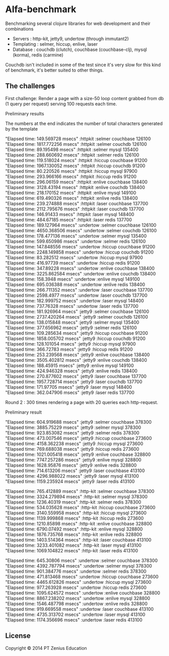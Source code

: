 # Alfa-benchmark

Benchmarking several clojure libraries for web development and their combinations  
- Servers : http-kit, jetty9, undertow (through immutant2)  
- Templating : selmer, hiccup, enlive, laser  
- Database : couchdb (clutch), couchbase (couchbase-clj), mysql (korma), redis (carmine)  

Couchdb isn't included in some of the test since it's very slow for this kind of benchmark, it's better suited to other things.

## The challenges

First challenge: Render a page with a size-50 loop content grabbed from db (1 query per request) serving 100 requests each time.  

Preliminary results  

The numbers at the end indicates the number of total characters generated by the template  

"Elapsed time: 149.569728 msecs"
:httpkit :selmer couchbase 126100  
"Elapsed time: 1817.772256 msecs"
:httpkit :selmer couchdb 126100  
"Elapsed time: 89.195498 msecs"
:httpkit :selmer mysql 135400  
"Elapsed time: 288.660692 msecs"
:httpkit :selmer redis 126100  
"Elapsed time: 119.518024 msecs"
:httpkit :hiccup couchbase 91200  
"Elapsed time: 1967.130052 msecs"
:httpkit :hiccup couchdb 91200  
"Elapsed time: 80.220526 msecs"
:httpkit :hiccup mysql 97900  
"Elapsed time: 293.966166 msecs"
:httpkit :hiccup redis 91200  
"Elapsed time: 296.06159 msecs"
:httpkit :enlive couchbase 138400  
"Elapsed time: 3128.43194 msecs"
:httpkit :enlive couchdb 138400  
"Elapsed time: 218.170152 msecs"
:httpkit :enlive mysql 149100  
"Elapsed time: 619.490326 msecs"
:httpkit :enlive redis 138400  
"Elapsed time: 239.274888 msecs"
:httpkit :laser couchbase 137700  
"Elapsed time: 2112.795676 msecs"
:httpkit :laser couchdb 137700  
"Elapsed time: 146.91433 msecs"
:httpkit :laser mysql 148400  
"Elapsed time: 484.67185 msecs"
:httpkit :laser redis 137700  
"Elapsed time: 189.127964 msecs"
:undertow :selmer couchbase 126100  
"Elapsed time: 4650.368506 msecs"
:undertow :selmer couchdb 126100  
"Elapsed time: 178.477136 msecs"
:undertow :selmer mysql 135400  
"Elapsed time: 599.650986 msecs"
:undertow :selmer redis 126100  
"Elapsed time: 147.848556 msecs"
:undertow :hiccup couchbase 91200  
"Elapsed time: 2248.149858 msecs"
:undertow :hiccup couchdb 91200  
"Elapsed time: 83.282512 msecs"
:undertow :hiccup mysql 97900  
"Elapsed time: 416.97739 msecs"
:undertow :hiccup redis 91200  
"Elapsed time: 347.89228 msecs"
:undertow :enlive couchbase 138400  
"Elapsed time: 3225.862584 msecs"
:undertow :enlive couchdb 138400  
"Elapsed time: 158.3948 msecs"
:undertow :enlive mysql 149100  
"Elapsed time: 695.036388 msecs"
:undertow :enlive redis 138400  
"Elapsed time: 266.711352 msecs"
:undertow :laser couchbase 137700  
"Elapsed time: 2598.4977 msecs"
:undertow :laser couchdb 137700  
"Elapsed time: 182.999752 msecs"
:undertow :laser mysql 148400  
"Elapsed time: 737.76328 msecs"
:undertow :laser redis 137700  
"Elapsed time: 181.926964 msecs"
:jetty9 :selmer couchbase 126100  
"Elapsed time: 2737.420264 msecs"
:jetty9 :selmer couchdb 126100  
"Elapsed time: 138.015848 msecs"
:jetty9 :selmer mysql 135400  
"Elapsed time: 377.656962 msecs"
:jetty9 :selmer redis 126100  
"Elapsed time: 109.285634 msecs"
:jetty9 :hiccup couchbase 91200  
"Elapsed time: 1858.005702 msecs"
:jetty9 :hiccup couchdb 91200  
"Elapsed time: 128.101054 msecs"
:jetty9 :hiccup mysql 97900  
"Elapsed time: 366.72783 msecs"
:jetty9 :hiccup redis 91200  
"Elapsed time: 253.239568 msecs"
:jetty9 :enlive couchbase 138400  
"Elapsed time: 3505.402812 msecs"
:jetty9 :enlive couchdb 138400  
"Elapsed time: 188.45915 msecs"
:jetty9 :enlive mysql 149100  
"Elapsed time: 424.946328 msecs"
:jetty9 :enlive redis 138400  
"Elapsed time: 270.877602 msecs"
:jetty9 :laser couchbase 137700  
"Elapsed time: 1957.728714 msecs"
:jetty9 :laser couchdb 137700  
"Elapsed time: 171.97705 msecs"
:jetty9 :laser mysql 148400  
"Elapsed time: 362.047906 msecs"
:jetty9 :laser redis 137700  
  
Round 2 : 300 times rendering a page with 20 queries each http-request.  
  
Preliminary result   

"Elapsed time: 604.919688 msecs"
:jetty9 :selmer couchbase 378300  
"Elapsed time: 3885.75229 msecs"
:jetty9 :selmer mysql 378300  
"Elapsed time: 923.853082 msecs"
:jetty9 :selmer redis 378300  
"Elapsed time: 473.007546 msecs"
:jetty9 :hiccup couchbase 273600  
"Elapsed time: 4158.362238 msecs"
:jetty9 :hiccup mysql 273600  
"Elapsed time: 769.688038 msecs"
:jetty9 :hiccup redis 273600  
"Elapsed time: 1021.005418 msecs"
:jetty9 :enlive couchbase 328800  
"Elapsed time: 7747.257286 msecs"
:jetty9 :enlive mysql 328800  
"Elapsed time: 1628.95876 msecs"
:jetty9 :enlive redis 328800  
"Elapsed time: 714.613206 msecs"
:jetty9 :laser couchbase 413100  
"Elapsed time: 4296.988022 msecs"
:jetty9 :laser mysql 413100  
"Elapsed time: 1159.235924 msecs"
:jetty9 :laser redis 413100  

"Elapsed time: 765.412889 msecs"
:http-kit :selmer couchbase 378300  
"Elapsed time: 3324.279894 msecs"
:http-kit :selmer mysql 378300  
"Elapsed time: 1236.40319 msecs"
:http-kit :selmer redis 378300  
"Elapsed time: 534.035628 msecs"
:http-kit :hiccup couchbase 273600  
"Elapsed time: 3140.559958 msecs"
:http-kit :hiccup mysql 273600  
"Elapsed time: 1139.999868 msecs"
:http-kit :hiccup redis 273600  
"Elapsed time: 1210.85898 msecs"
:http-kit :enlive couchbase 328800  
"Elapsed time: 6790.07492 msecs"
:http-kit :enlive mysql 328800  
"Elapsed time: 1876.735768 msecs"
:http-kit :enlive redis 328800  
"Elapsed time: 1403.514364 msecs"
:http-kit :laser couchbase 413100  
"Elapsed time: 3233.401082 msecs"
:http-kit :laser mysql 413100  
"Elapsed time: 1069.104822 msecs"
:http-kit :laser redis 413100  
  
"Elapsed time: 645.30806 msecs"
:undertow :selmer couchbase 378300  
"Elapsed time: 4392.787794 msecs"
:undertow :selmer mysql 378300  
"Elapsed time: 901.384776 msecs"
:undertow :selmer redis 378300  
"Elapsed time: 471.813468 msecs"
:undertow :hiccup couchbase 273600  
"Elapsed time: 4465.612826 msecs"
:undertow :hiccup mysql 273600  
"Elapsed time: 977.263928 msecs"
:undertow :hiccup redis 273600  
"Elapsed time: 1095.624572 msecs"
:undertow :enlive couchbase 328800  
"Elapsed time: 8867.238202 msecs"
:undertow :enlive mysql 328800  
"Elapsed time: 1546.487798 msecs"
:undertow :enlive redis 328800  
"Elapsed time: 919.669558 msecs"
:undertow :laser couchbase 413100  
"Elapsed time: 4735.313702 msecs"
:undertow :laser mysql 413100  
"Elapsed time: 1174.356696 msecs"
:undertow :laser redis 413100  

## License

Copyright © 2014 PT Zenius Education
